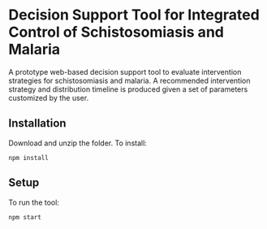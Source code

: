 # Decision Support Tool for Integrated Control of Schistosomiasis and Malaria
A prototype web-based decision support tool to evaluate intervention strategies for schistosomiasis and malaria.
A recommended intervention strategy and distribution timeline is produced given a set of parameters customized by the user. 

## Installation
Download and unzip the folder. To install:
    
    npm install

## Setup
To run the tool:
    
    npm start
